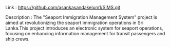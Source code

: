 Link : https://github.com/asankasandakelum1/SIMS.git

Description : The "Seaport Immigration Management System" project is aimed at revolutionizing the seaport immigration operations in Sri Lanka.This project introduces an electronic system for seaport operations, focusing on enhancing information management for transit passengers and ship crews.

